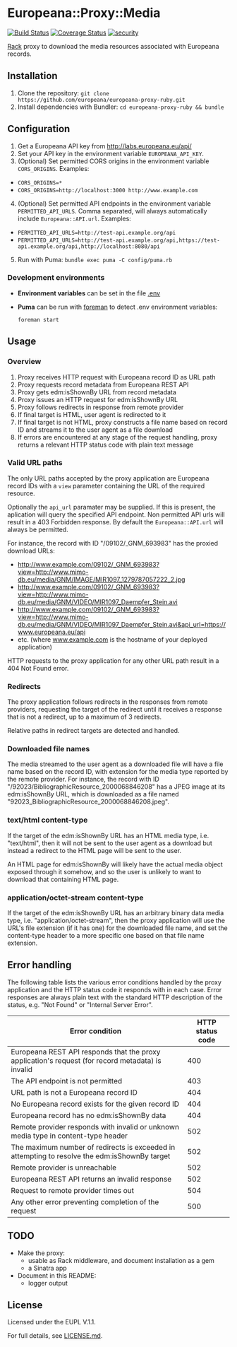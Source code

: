 # Europeana::Proxy::Media

[![Build Status](https://travis-ci.org/europeana/europeana-proxy-ruby.svg?branch=master)](https://travis-ci.org/europeana/europeana-proxy-ruby) [![Coverage Status](https://coveralls.io/repos/europeana/europeana-proxy-ruby/badge.svg?branch=master&service=github)](https://coveralls.io/github/europeana/europeana-proxy-ruby?branch=master) [![security](https://hakiri.io/github/europeana/europeana-proxy-ruby/master.svg)](https://hakiri.io/github/europeana/europeana-proxy-ruby/master)

[Rack](http://rack.github.io/) proxy to download the media resources
associated with Europeana records.

## Installation

1. Clone the repository: `git clone https://github.com/europeana/europeana-proxy-ruby.git`
2. Install dependencies with Bundler: `cd europeana-proxy-ruby && bundle`

## Configuration

1. Get a Europeana API key from http://labs.europeana.eu/api/
2. Set your API key in the environment variable `EUROPEANA_API_KEY`.
3. (Optional) Set permitted CORS origins in the environment variable
  `CORS_ORIGINS`. Examples:
  * `CORS_ORIGINS=*`
  * `CORS_ORIGINS=http://localhost:3000 http://www.example.com`
4. (Optional) Set permitted API endpoints in the environment variable
 `PERMITTED_API_URLS`.
  Comma separated, will always automatically include `Europeana::API.url`. Examples:
  * `PERMITTED_API_URLS=http://test-api.example.org/api`
  * `PERMITTED_API_URLS=http://test-api.example.org/api,https://test-api.example.org/api,http://localhost:8080/api`
5. Run with Puma:
  `bundle exec puma -C config/puma.rb`

### Development environments

* **Environment variables** can be set in the file
[.env](https://github.com/bkeepers/dotenv)

* **Puma** can be run with [foreman](https://github.com/ddollar/foreman) to
detect .env environment variables:

  `foreman start`

## Usage

### Overview

1. Proxy receives HTTP request with Europeana record ID as URL path
2. Proxy requests record metadata from Europeana REST API
3. Proxy gets edm:isShownBy URL from record metadata
4. Proxy issues an HTTP request for edm:isShownBy URL
5. Proxy follows redirects in response from remote provider
6. If final target is HTML, user agent is redirected to it
7. If final target is not HTML, proxy constructs a file name based on record ID
  and streams it to the user agent as a file download
8. If errors are encountered at any stage of the request handling, proxy
  returns a relevant HTTP status code with plain text message

### Valid URL paths

The only URL paths accepted by the proxy application are Europeana record IDs
with a `view` parameter containing the URL of the required resource.

Optionally the `api_url` paramater may be supplied. If this is present, the aplication will query the specified API
endpoint. Non permitted API urls will result in a 403 Forbidden response. By default the `Europeana::API.url` will
always be permitted.

For instance, the record with ID "/09102/_GNM_693983" has the proxied download URLs:
* http://www.example.com/09102/_GNM_693983?view=http://www.mimo-db.eu/media/GNM/IMAGE/MIR1097_1279787057222_2.jpg
* http://www.example.com/09102/_GNM_693983?view=http://www.mimo-db.eu/media/GNM/VIDEO/MIR1097_Daempfer_Stein.avi
* http://www.example.com/09102/_GNM_693983?view=http://www.mimo-db.eu/media/GNM/VIDEO/MIR1097_Daempfer_Stein.avi&api_url=https://www.europeana.eu/api
* etc.
(where www.example.com is the hostname of your deployed application)

HTTP requests to the proxy application for any other URL path result in a 404
Not Found error.

### Redirects

The proxy application follows redirects in the responses from remote providers,
requesting the target of the redirect until it receives a response that is not
a redirect, up to a maximum of 3 redirects.

Relative paths in redirect targets are detected and handled.

### Downloaded file names

The media streamed to the user agent as a downloaded file will have a file name
based on the record ID, with extension for the media type reported by the remote
provider. For instance, the record with ID
"/92023/BibliographicResource_2000068846208" has a JPEG image at its
edm:isShownBy URL, which is downloaded as a file named
"92023_BibliographicResource_2000068846208.jpeg".

### text/html content-type

If the target of the edm:isShownBy URL has an HTML media type, i.e. "text/html",
then it will not be sent to the user agent as a download but instead a redirect
to the HTML page will be sent to the user.

An HTML page for edm:isShownBy will likely have the actual media object exposed
through it somehow, and so the user is unlikely to want to download that
containing HTML page.

### application/octet-stream content-type

If the target of the edm:isShownBy URL has an arbitrary binary data media type,
i.e. "application/octet-stream", then the proxy application will use the URL's
file extension (if it has one) for the downloaded file name, and set the
content-type header to a more specific one based on that file name extension.

## Error handling

The following table lists the various error conditions handled by the proxy
application and the HTTP status code it responds with in each case. Error
responses are always plain text with the standard HTTP description of the
status, e.g. "Not Found" or "Internal Server Error".

Error condition | HTTP status code
----------------|-----------------
Europeana REST API responds that the proxy application's request (for record metadata) is invalid | 400
The API endpoint is not permitted | 403
URL path is not a Europeana record ID | 404
No Europeana record exists for the given record ID | 404
Europeana record has no edm:isShownBy data | 404
Remote provider responds with invalid or unknown media type in content-type header | 502
The maximum number of redirects is exceeded in attempting to resolve the edm:isShownBy target | 502
Remote provider is unreachable | 502
Europeana REST API returns an invalid response | 502
Request to remote provider times out | 504
Any other error preventing completion of the request | 500

## TODO

* Make the proxy:
  * usable as Rack middleware, and document installation as a gem
  * a Sinatra app
* Document in this README:
  * logger output

## License

Licensed under the EUPL V.1.1.

For full details, see [LICENSE.md](LICENSE.md).
